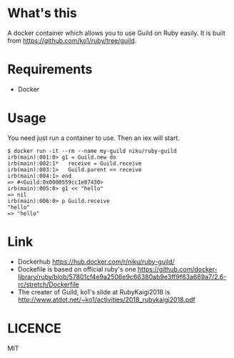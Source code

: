 # What's this

A docker container which allows you to use Guild on Ruby easily.
It is built from https://github.com/ko1/ruby/tree/guild.

# Requirements

- Docker

# Usage

You need just run a container to use.
Then an iex will start.

```
$ docker run -it --rm --name my-guild niku/ruby-guild
irb(main):001:0> g1 = Guild.new do
irb(main):002:1*   receive = Guild.receive
irb(main):003:1>   Guild.parent << receive
irb(main):004:1> end
=> #<Guild:0x0000559cc1e87430>
irb(main):005:0> g1 << "hello"
=> nil
irb(main):006:0> p Guild.receive
"hello"
=> "hello"
```

# Link

- Dockerhub https://hub.docker.com/r/niku/ruby-guild/
- Dockefile is based on official ruby's one https://github.com/docker-library/ruby/blob/57801cf4e9a2506e9c66380ab9e3ff9f63a669a7/2.6-rc/stretch/Dockerfile
- The creater of Guild, ko1's slide at RubyKaigi2018 is http://www.atdot.net/~ko1/activities/2018_rubykaigi2018.pdf

# LICENCE

MIT
